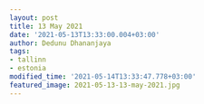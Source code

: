 ```yaml
---
layout: post
title: 13 May 2021
date: '2021-05-13T13:33:00.004+03:00'
author: Dedunu Dhananjaya
tags:
- tallinn
- estonia
modified_time: '2021-05-14T13:33:47.778+03:00'
featured_image: 2021-05-13-13-may-2021.jpg
---
```

